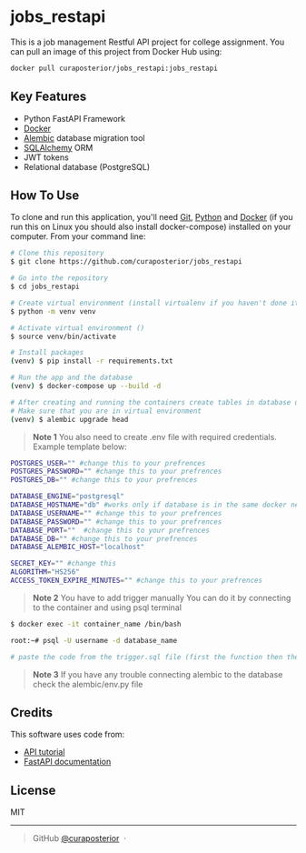 # jobs_restapi
This is a job management Restful API project for college assignment.
You can pull an image of this project from Docker Hub using:
```bash
docker pull curaposterior/jobs_restapi:jobs_restapi
```

## Key Features

* Python FastAPI Framework
* [Docker](https://www.docker.com/)
* [Alembic](https://alembic.sqlalchemy.org/en/latest/) database migration tool
* [SQLAlchemy](https://www.sqlalchemy.org/) ORM
* JWT tokens
* Relational database (PostgreSQL)

## How To Use

To clone and run this application, you'll need [Git](https://git-scm.com), [Python](https://www.python.org/) and [Docker](https://www.docker.com/) (if you run this on Linux you should also install docker-compose) installed on your computer. From your command line:

```bash
# Clone this repository
$ git clone https://github.com/curaposterior/jobs_restapi

# Go into the repository
$ cd jobs_restapi

# Create virtual environment (install virtualenv if you haven't done it already)
$ python -m venv venv

# Activate virtual environment ()
$ source venv/bin/activate 

# Install packages
(venv) $ pip install -r requirements.txt

# Run the app and the database
(venv) $ docker-compose up --build -d

# After creating and running the containers create tables in database using alembic
# Make sure that you are in virtual environment
(venv) $ alembic upgrade head
```


> **Note 1**
> You also need to create .env file with required credentials.
> Example template below:
```bash
POSTGRES_USER="" #change this to your prefrences
POSTGRES_PASSWORD="" #change this to your prefrences
POSTGRES_DB="" #change this to your prefrences

DATABASE_ENGINE="postgresql"
DATABASE_HOSTNAME="db" #works only if database is in the same docker network as app container
DATABASE_USERNAME="" #change this to your prefrences
DATABASE_PASSWORD="" #change this to your prefrences
DATABASE_PORT=""  #change this to your prefrences
DATABASE_DB="" #change this to your prefrences
DATABASE_ALEMBIC_HOST="localhost"

SECRET_KEY="" #change this
ALGORITHM="HS256"
ACCESS_TOKEN_EXPIRE_MINUTES="" #change this to your prefrences
```

> **Note 2**
> You have to add trigger manually
> You can do it by connecting to the container and using psql terminal
```bash
$ docker exec -it container_name /bin/bash

root:~# psql -U username -d database_name

# paste the code from the trigger.sql file (first the function then the trigger code)
```

> **Note 3**
> If you have any trouble connecting alembic to the database check the alembic/env.py file

## Credits

This software uses code from:

- [API tutorial](https://youtu.be/0sOvCWFmrtA)
- [FastAPI documentation](https://fastapi.tiangolo.com/)


## License

MIT

---

> GitHub [@curaposterior](https://github.com/curaposterior) &nbsp;&middot;&nbsp;
